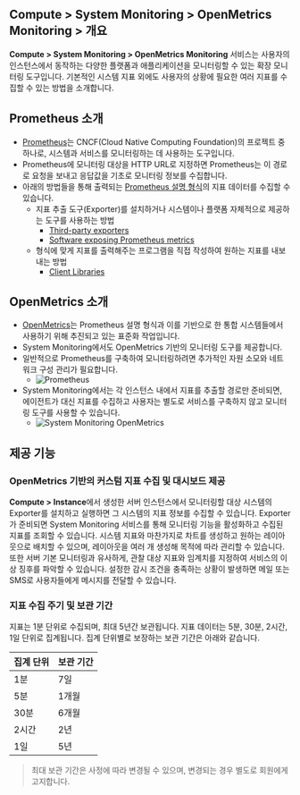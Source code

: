 ## Compute > System Monitoring > OpenMetrics Monitoring > 개요
**Compute > System Monitoring > OpenMetrics Monitoring** 서비스는 사용자의 인스턴스에서 동작하는 다양한 플랫폼과 애플리케이션을 모니터링할 수 있는 확장 모니터링 도구입니다.
기본적인 시스템 지표 외에도 사용자의 상황에 필요한 여러 지표를 수집할 수 있는 방법을 소개합니다.

## Prometheus 소개
* [Prometheus](https://prometheus.io/)는 CNCF(Cloud Native Computing Foundation)의 프로젝트 중 하나로, 시스템과 서비스를 모니터링하는 데 사용하는 도구입니다.
* Prometheus에 모니터링 대상을 HTTP URL로 지정하면 Prometheus는 이 경로로 요청을 보내고 응답값을 기초로 모니터링 정보를 수집합니다.
* 아래의 방법들을 통해 출력되는 [Prometheus 설명 형식](https://prometheus.io/docs/instrumenting/exposition_formats/)의 지표 데이터를 수집할 수 있습니다.
    * 지표 추출 도구(Exporter)를 설치하거나 시스템이나 플랫폼 자체적으로 제공하는 도구를 사용하는 방법
        * [Third-party exporters](https://prometheus.io/docs/instrumenting/exporters/#third-party-exporters)
        * [Software exposing Prometheus metrics](https://prometheus.io/docs/instrumenting/exporters/#software-exposing-prometheus-metrics)
    * 형식에 맞게 지표를 출력해주는 프로그램을 직접 작성하여 원하는 지표를 내보내는 방법
        * [Client Libraries](https://prometheus.io/docs/instrumenting/clientlibs/#client-libraries)

## OpenMetrics 소개
* [OpenMetrics](https://github.com/OpenObservability/OpenMetrics/blob/master/OpenMetrics.md)는 Prometheus 설명 형식과 이를 기반으로 한 통합 시스템들에서 사용하기 위해 추진되고 있는 표준화 작업입니다.
* System Monitoring에서도 OpenMetrics 기반의 모니터링 도구를 제공합니다.
* 일반적으로 Prometheus를 구축하여 모니터링하려면 추가적인 자원 소모와 네트워크 구성 관리가 필요합니다.
    * ![Prometheus](https://static.toastoven.net/prod_system_monitoring/console_guide/open-metrics-overview-1.png)
* System Monitoring에서는 각 인스턴스 내에서 지표를 추출할 경로만 준비되면, 에이전트가 대신 지표를 수집하고 사용자는 별도로 서비스를 구축하지 않고 모니터링 도구를 사용할 수 있습니다.
    * ![System Monitoring OpenMetrics](https://static.toastoven.net/prod_system_monitoring/console_guide/open-metrics-overview-2.png)

## 제공 기능
### OpenMetrics 기반의 커스텀 지표 수집 및 대시보드 제공
**Compute > Instance**에서 생성한 서버 인스턴스에서 모니터링할 대상 시스템의 Exporter를 설치하고 실행하면 그 시스템의 지표 정보를 수집할 수 있습니다.
Exporter가 준비되면 System Monitoring 서비스를 통해 모니터링 기능을 활성화하고 수집된 지표를 조회할 수 있습니다. 시스템 지표와 마찬가지로 차트를 생성하고 원하는 레이아웃으로 배치할 수 있으며, 레이아웃을 여러 개 생성해 목적에 따라 관리할 수 있습니다. 또한 서버 기본 모니터링과 유사하게, 관찰 대상 지표와 임계치를 지정하여 서비스의 이상 징후를 파악할 수 있습니다. 설정한 감시 조건을 충족하는 상황이 발생하면 메일 또는 SMS로 사용자들에게 메시지를 전달할 수 있습니다.


### 지표 수집 주기 및 보관 기간
지표는 1분 단위로 수집되며, 최대 5년간 보관됩니다. 지표 데이터는 5분, 30분, 2시간, 1일 단위로 집계됩니다. 집계 단위별로 보장하는 보관 기간은 아래와 같습니다.

집계 단위|보관 기간
---|---
1분|7일
5분|1개월
30분|6개월
2시간|2년
1일|5년
> 최대 보관 기간은 사정에 따라 변경될 수 있으며, 변경되는 경우 별도로 회원에게 고지합니다.